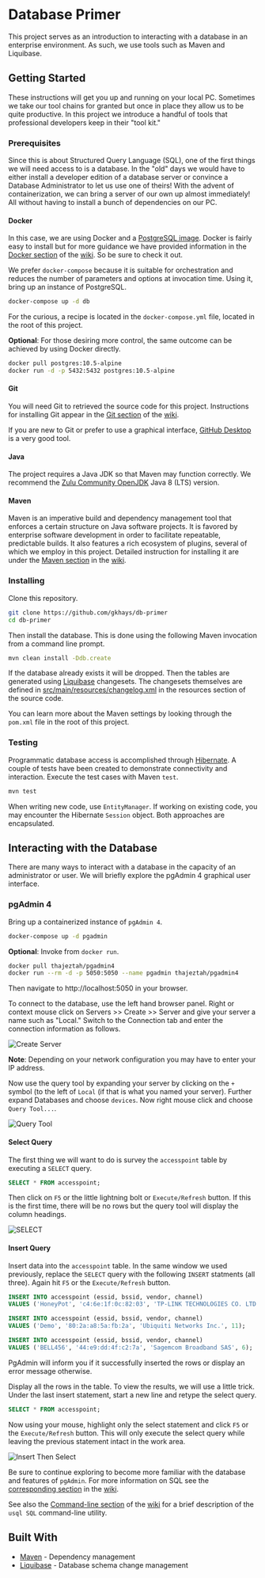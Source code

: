 # Database Primer

This project serves as an introduction to interacting with a database in an enterprise environment. As such, we use tools such as Maven and Liquibase.

## Getting Started

These instructions will get you up and running on your local PC. Sometimes we take our tool chains for granted but once in place they allow us to be quite productive. In this project we introduce a handful of tools that professional developers keep in their "tool kit."

### Prerequisites

Since this is about Structured Query Language (SQL), one of the first things we will need access to is a database. In the "old" days we would have to either install a developer edition of a database server or convince a Database Administrator to let us use one of theirs! With the advent of containerization, we can bring a server of our own up almost immediately! All without having to install a bunch of dependencies on our PC.

#### Docker

In this case, we are using Docker and a [PostgreSQL image](https://hub.docker.com/_/postgres?tab=description). Docker is fairly easy to install but for more guidance we have provided information in the [Docker section](https://github.com/gkhays/db-primer/wiki/Docker-for-Windows) of the [wiki](https://github.com/gkhays/db-primer/wiki). So be sure to check it out.

We prefer `docker-compose` because it is suitable for orchestration and reduces the number of parameters and options at invocation time. Using it, bring up an instance of PostgreSQL.

```bash
docker-compose up -d db
```

For the curious, a recipe is located in the `docker-compose.yml` file, located in the root of this project.

**Optional**: For those desiring more control, the same outcome can be achieved by using Docker directly.

```bash
docker pull postgres:10.5-alpine
docker run -d -p 5432:5432 postgres:10.5-alpine
```

#### Git

You will need Git to retrieved the source code for this project. Instructions for installing Git appear in the [Git section](https://github.com/gkhays/db-primer/wiki/Git-for-Windows) of the [wiki](https://github.com/gkhays/db-primer/wiki).

If you are new to Git or prefer to use a graphical interface, [GitHub Desktop](https://desktop.github.com/) is a very good tool.

#### Java

The project requires a Java JDK so that Maven may function correctly. We recommend the [Zulu Community OpenJDK](https://www.azul.com/downloads/zulu-community/?&architecture=x86-64-bit&package=jdk) Java 8 (LTS) version.

#### Maven

Maven is an imperative build and dependency management tool that enforces a certain structure on Java software projects. It is favored by enterprise software development in order to facilitate repeatable, predictable builds. It also features a rich ecosystem of plugins, several of which we employ in this project. Detailed instruction for installing it are under the [Maven section](https://github.com/gkhays/db-primer/wiki/Maven) in the [wiki](https://github.com/gkhays/db-primer/wiki).

### Installing

Clone this repository.

```bash
git clone https://github.com/gkhays/db-primer
cd db-primer
```

Then install the database. This is done using the following Maven invocation from a command line prompt.

```bash
mvn clean install -Ddb.create
```

If the database already exists it will be dropped. Then the tables are generated using [Liquibase](https://www.liquibase.org/) changesets. The changesets themselves are defined in [src/main/resources/changelog.xml](https://github.com/gkhays/db-primer/blob/master/src/main/resources/changelog.xml) in the resources section of the source code.

You can learn more about the Maven settings by looking through the `pom.xml` file in the root of this project.

### Testing

Programmatic database access is accomplished through [Hibernate](https://hibernate.org/). A couple of tests have been created to demonstrate connectivity and interaction. Execute the test cases with Maven `test`.

```bash
mvn test
```

When writing new code, use `EntityManager`. If working on existing code, you may encounter the Hibernate `Session` object. Both approaches are encapsulated.

## Interacting with the Database

There are many ways to interact with a database in the capacity of an administrator or user. We will briefly explore the pgAdmin 4 graphical user interface.

### pgAdmin 4

Bring up a containerized instance of `pgAdmin 4`.

```bash
docker-compose up -d pgadmin
```

**Optional**: Invoke from `docker run`.

```bash
docker pull thajeztah/pgadmin4
docker run --rm -d -p 5050:5050 --name pgadmin thajeztah/pgadmin4
```

Then navigate to http://localhost:5050 in your browser.

To connect to the database, use the left hand browser panel. Right or context mouse click on Servers >> Create >> Server and give your server a name such as "Local." Switch to the Connection tab and enter the connection information as follows.

![Create Server](doc/images/create-server.png)

**Note**: Depending on your network configuration you may have to enter your IP address.

Now use the query tool by expanding your server by clicking on the `+` symbol (to the left of `Local` (if that is what you named your server). Further expand Databases and choose `devices`. Now right mouse click and choose `Query Tool...`.

![Query Tool](doc/images/query-tool.png)

#### Select Query

The first thing we will want to do is survey the `accesspoint` table by executing a `SELECT` query.

```sql
SELECT * FROM accesspoint;
```

Then click on `F5` or the little lightning bolt or `Execute/Refresh` button. If this is the first time, there will be no rows but the query tool will display the column headings.

![SELECT](doc/images/empty-select.png)

#### Insert Query

Insert data into the `accesspoint` table. In the same window we used previously, replace the `SELECT` query with the following `INSERT` statments (all three). Again hit `F5` or the `Execute/Refresh` button.

```sql
INSERT INTO accesspoint (essid, bssid, vendor, channel)
VALUES ('HoneyPot', 'c4:6e:1f:0c:82:03', 'TP-LINK TECHNOLOGIES CO. LTD.', 4);

INSERT INTO accesspoint (essid, bssid, vendor, channel)
VALUES ('Demo', '80:2a:a8:5a:fb:2a', 'Ubiquiti Networks Inc.', 11);

INSERT INTO accesspoint (essid, bssid, vendor, channel)
VALUES ('BELL456', '44:e9:dd:4f:c2:7a', 'Sagemcom Broadband SAS', 6);
```

PgAdmin will inform you if it successfully inserted the rows or display an error message otherwise.

Display all the rows in the table. To view the results, we will use a little trick. Under the last insert statement, start a new line and retype the select query.

```sql
SELECT * FROM accesspoint;
```

Now using your mouse, highlight only the select statement and click `F5` or the `Execute/Refresh` button. This will only execute the select query while leaving the previous statement intact in the work area.

![Insert Then Select](doc/images/insert-select.png)

Be sure to continue exploring to become more familiar with the database and features of `pgAdmin`. For more information on SQL see the [corresponding section](https://github.com/gkhays/db-primer/wiki/SQL-Mini-Tutorial) in the [wiki](https://github.com/gkhays/db-primer/wiki).

See also the [Command-line section](https://github.com/gkhays/db-primer/wiki/Universal-Command-Line-Interface-for-SQL-Databases) of the [wiki](https://github.com/gkhays/db-primer/wiki) for a brief description of the `usql SQL` command-line utility.

## Built With

* [Maven](https://maven.apache.org/) - Dependency management
* [Liquibase](https://www.liquibase.org/) - Database schema change management
